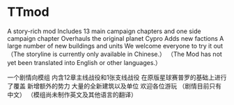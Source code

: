 # TTmod
A story-rich mod
Includes 13 main campaign chapters and one side campaign chapter
Overhauls the original planet Cypro
Adds new factions
A large number of new buildings and units
We welcome everyone to try it out
（The storyline is currently only available in Chinese.）
（The Mod has not yet been translated into English or other languages.）

一个剧情向模组
内含12章主线战役和1张支线战役
在原版星球赛普罗的基础上进行了覆盖
新增额外的势力
大量的全新建筑以及单位
欢迎各位游玩
（剧情目前只有中文）
（模组尚未制作英文及其他语言的翻译）